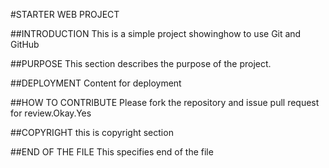 #STARTER WEB PROJECT
 
 ##INTRODUCTION
This is a simple project showinghow to use Git and GitHub

##PURPOSE
This section describes the purpose of the project.

##DEPLOYMENT
Content for deployment

##HOW TO CONTRIBUTE
Please fork the repository and issue pull request for review.Okay.Yes

##COPYRIGHT
this is copyright section


##END OF THE FILE
This specifies end of the file
